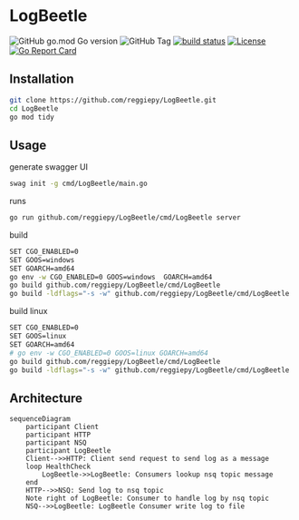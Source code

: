 # LogBeetle

![GitHub go.mod Go version](https://img.shields.io/github/go-mod/go-version/reggiepy/LogBeetle?style=flat&color=success)
![GitHub Tag](https://img.shields.io/github/v/tag/reggiepy/LogBeetle?style=flat&color=success)
[![build status](https://img.shields.io/badge/build-pass-success.svg?style=flat)](https://github.com/reggiepy/LogBeetle)
[![License](https://img.shields.io/badge/license-GNU%203.0-success.svg?style=flat)](https://github.com/reggiepy/LogBeetle)
[![Go Report Card](https://goreportcard.com/badge/github.com/reggiepy/LogBeetle)](https://goreportcard.com/report/github.com/reggiepy/LogBeetle)

## Installation

```bash
git clone https://github.com/reggiepy/LogBeetle.git
cd LogBeetle
go mod tidy
```

## Usage

generate swagger UI
```bash
swag init -g cmd/LogBeetle/main.go
```

runs
```bash
go run github.com/reggiepy/LogBeetle/cmd/LogBeetle server
```

build
```bash
SET CGO_ENABLED=0
SET GOOS=windows
SET GOARCH=amd64
go env -w CGO_ENABLED=0 GOOS=windows  GOARCH=amd64
go build github.com/reggiepy/LogBeetle/cmd/LogBeetle
go build -ldflags="-s -w" github.com/reggiepy/LogBeetle/cmd/LogBeetle
```

build linux
```bash
SET CGO_ENABLED=0
SET GOOS=linux
SET GOARCH=amd64
# go env -w CGO_ENABLED=0 GOOS=linux GOARCH=amd64
go build github.com/reggiepy/LogBeetle/cmd/LogBeetle
go build -ldflags="-s -w" github.com/reggiepy/LogBeetle/cmd/LogBeetle
```
## Architecture

```mermaid
sequenceDiagram
    participant Client
    participant HTTP
    participant NSQ
    participant LogBeetle
    Client-->>HTTP: Client send request to send log as a message
    loop HealthCheck
        LogBeetle->>LogBeetle: Consumers lookup nsq topic message
    end
    HTTP-->>NSQ: Send log to nsq topic
    Note right of LogBeetle: Consumer to handle log by nsq topic
    NSQ-->>LogBeetle: LogBeetle Consumer write log to file

```

